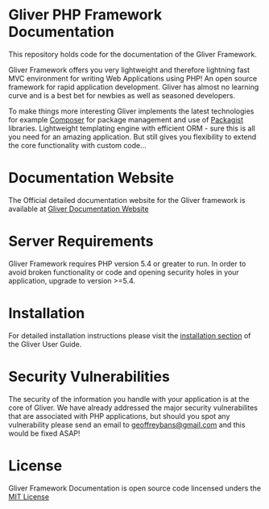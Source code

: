 # Gliver PHP Framework Documentation

This repository holds code for the documentation of the Gliver Framework.

Gliver Framework offers you very lightweight and therefore lightning fast MVC environment for writing Web Applications using PHP! An open source framework for rapid application development. Gliver has almost no learning curve and is a best bet for newbies as well as seasoned developers.

To make things more interesting Gliver implements the latest technologies for example <a href="https://getcomposer.org/">Composer</a> for package management and use of <a href="https://packagist.org/">Packagist</a> libraries. Lightweight templating engine with efficient ORM - sure this is all you need for an amazing application. But still gives you flexibility to extend the core functionality with custom code...

# Documentation Website

The Official detailed documentation website for the Gliver framework is available at <a href="http://getgliver.com/">Gliver Documentation Website</a>


# Server Requirements

Gliver Framework requires PHP version 5.4 or greater to run. In order to avoid broken functionality or code and opening security holes in your application, upgrade to version >=5.4.


# Installation

For detailed installation instructions please visit the <a href="http://getgliver.com/home/installation">installation section</a>  of the Gliver User Guide.

# Security Vulnerabilities

The security of the information you handle with your application is at the core of Gliver. We have already addressed the major security vulnerabilites that are associated with PHP applications, but should you spot any vulnerability please send an email to geoffreybans@gmail.com and this would be fixed ASAP!

# License

Gliver Framework Documentation is open source code lincensed unders the <a href="http://opensource.org/licenses/MIT">MIT License</a>

